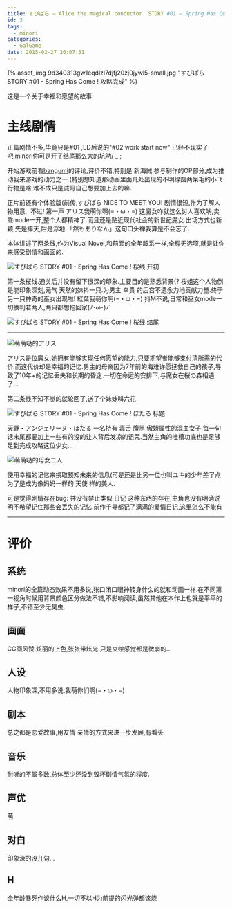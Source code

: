 ```yaml
---
title: すぴぱら – Alice the magical conductor. STORY #01 – Spring Has Come ! 攻略完成
id: 3
tags:
  - minori
categories:
  - GalGame
date: 2015-02-27 20:07:51
---
```


{% asset_img 9d340313gw1eqdlzl7djfj20zj0jywl5-small.jpg "すぴぱら STORY #01 - Spring Has Come ! 攻略完成" %}

这是一个关于幸福和愿望的故事

<!--more-->
# 主线剧情

正篇剧情不多,毕竟只是#01 ,ED后说的"#02 work start now" 已经不现实了吧,minori你可是开了结尾那么大的坑呐/ _ ;

开始游戏前看[bangumi](http://bangumi.tv/subject/8692)的评论,评价不错,特别是 新海誠 参与制作的OP部分,成为推动我来游戏的动力之一.(特别想知道那动画里面几处出现的不明绿圆两呆毛的小飞行物是啥,难不成只是诚哥自己想要加上去的嘛.

正片前还有个体验版(前传,すぴぱら NICE TO MEET YOU! 剧情很短,作为了解人物用意.  不过! 第一声 アリス我萌你啊(=・ω・=) 这魔女咋就这么讨人喜欢呐,卖乖mode一开,整个人都精神了.而且还是贴近现代社会的新世纪魔女.出场方式也新颖,先是摔天,后是浮地.「然もありなん」这句口头禅我算是不会忘了.

本体讲述了两条线,作为Visual Novel,和前面的全年龄系一样,全程无选项,就是让你来感受剧情和画面的.

![すぴぱら STORY #01 - Spring Has Come ! 桜线 开初](9d340313gw1eqdmjyeefoj20zk0k0dmm.jpg "すぴぱら STORY #01 - Spring Has Come ! 桜线 开初")

第一条桜线.通关后并没有留下很深的印象.主要目的是熟悉背景(? 桜姐这个人物倒是能印象深刻,元气 天然的妹抖一只.为男主 幸貴 的后宫不遗余力地贡献力量.终于 另一只神奇的巫女出现啦! 紅葉我萌你啊(=・ω・=) 抖M不说,日常和巫女mode一切换判若两人,两只都想抱回家(ﾉ･ω･)ﾉﾞ

![すぴぱら STORY #01 - Spring Has Come ! 桜线 结尾](9d340313gw1eqdm5bvt5aj20zn0k3tei.jpg "すぴぱら STORY #01 - Spring Has Come ! 桜线 结尾")

* * *

![萌萌哒的アリス](9d340313gw1eqdm5efbdxj20zj0jz0we.jpg "萌萌哒的アリス")

アリス是位魔女,她拥有能够实现任何愿望的能力,只要期望者能够支付清所需的代价,而这代价却是幸福的记忆.男主的母亲因为7年前的海难许愿拯救自己的孩子,导致了10年+的记忆丢失和长期的昏迷.一切在命运的安排下,与魔女在桜の森相遇了…

第二条线不知不觉的就轮回了,送了个妹妹叫六花

![すぴぱら STORY #01 - Spring Has Come ! ほたる 标题](9d340313gw1eqdm5cmasnj20zm0k1qan.jpg "すぴぱら STORY #01 - Spring Has Come ! ほたる 标题")

天野・アンジェリーヌ・ほたる 一名持有 毒舌 腹黑 傲娇属性的混血女子.每一句话末尾都要加上一些有的没的让人背后发凉的诅咒.当然主角的吐槽功底也是足够足到完成攻略这位少女…

![萌萌哒的母女二人](9d340313gw1eqdm5dq1w9j20zn0k47bp.jpg "萌萌哒的母女二人")

使用幸福的记忆来换取预知未来的信息(可是还是比另一位也叫ユキ的少年差了点 为了是成为像妈妈一样的 天使 样的美人.

可是觉得剧情存在bug: 并没有禁止类似 日记 这种东西的存在,主角也没有明确说明不希望记住那些会丢失的记忆.前作千寻都记了满满的爱情日记,这里怎么不能有

* * *

# 评价

## 系统
  minori的全篇动态效果不用多说,张口闭口眼神转身什么的就和动画一样.在不同第一视角时候用背景颜色区分做法不错,不影响阅读,虽然其他在本作上也就是平平的样子,不错至少无臭虫.

## 画面
  CG画风赞,炫丽的上色,张张带炫光.只是立绘感觉都是微崩的…

## 人设
  人物印象深,不用多说,我萌你们啊(=・ω・=)

## 剧本
  总之都是恋爱故事,用友情 亲情的方式来进一步发展,有看头

## 音乐
  耐听的不属多数,总体至少还没到毁坏剧情气氛的程度.

## 声优
  萌

## 对白
  印象深的没几句…

## H
  全年龄暴死作谈什么H,一切不以H为前提的闪光弹都该烧
